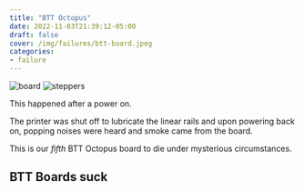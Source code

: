 ```yaml
---
title: "BTT Octopus"
date: 2022-11-03T21:39:12-05:00
draft: false
cover: /img/failures/btt-board.jpeg
categories:
- failure
---
```


![board](/img/failures/btt-board.jpeg)
![steppers](/img/failures/btt-steppers.jpeg)

This happened after a power on.


The printer was shut off to lubricate the linear rails and upon powering back on, popping noises were heard and smoke came from the board.

This is our *fifth* BTT Octopus board to die under mysterious circumstances.

## BTT Boards suck

